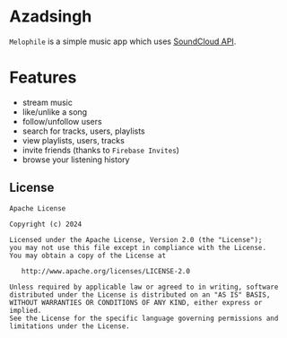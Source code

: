 # Azadsingh

`Melophile` is a simple music app which uses [SoundCloud API](https://soundcloud.com/stream).

# Features #
- stream music
- like/unlike a song
- follow/unfollow users
- search for tracks, users, playlists
- view playlists, users, tracks 
- invite friends (thanks to `Firebase Invites`)
- browse your listening history




## License ##

``````
Apache License

Copyright (c) 2024 

Licensed under the Apache License, Version 2.0 (the "License");
you may not use this file except in compliance with the License.
You may obtain a copy of the License at

   http://www.apache.org/licenses/LICENSE-2.0

Unless required by applicable law or agreed to in writing, software
distributed under the License is distributed on an "AS IS" BASIS,
WITHOUT WARRANTIES OR CONDITIONS OF ANY KIND, either express or implied.
See the License for the specific language governing permissions and
limitations under the License.
``````
